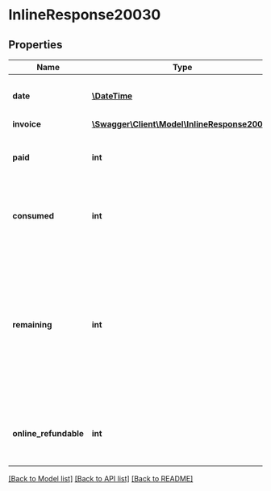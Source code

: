 # InlineResponse20030

## Properties
Name | Type | Description | Notes
------------ | ------------- | ------------- | -------------
**date** | [**\DateTime**](\DateTime.md) | Date in period for this period balance | [optional] 
**invoice** | [**\Swagger\Client\Model\InlineResponse20016**](InlineResponse20016.md) |  | [optional] 
**paid** | **int** | The plan amount paid and settled for this period | [optional] 
**consumed** | **int** | The partial plan amount consumed up to date for this period | [optional] 
**remaining** | **int** | The partial plan amount remaining for this period. This amount can be refunded in the case the subscription is expired or put on hold and the amount has been paid. | [optional] 
**online_refundable** | **int** | The amount that can be online refunded on the subscription | [optional] 

[[Back to Model list]](../README.md#documentation-for-models) [[Back to API list]](../README.md#documentation-for-api-endpoints) [[Back to README]](../README.md)


